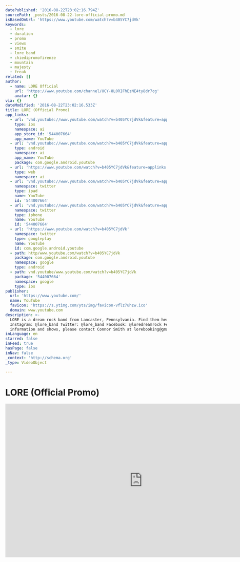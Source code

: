 ```yaml
---
datePublished: '2016-08-22T23:02:16.794Z'
sourcePath: _posts/2016-08-22-lore-official-promo.md
isBasedOnUrl: 'https://www.youtube.com/watch?v=b405YC7jdVk'
keywords:
  - lore
  - duration
  - promo
  - views
  - smite
  - lore_band
  - chiedipromofirenze
  - mountain
  - majesty
  - freak
related: []
author:
  - name: LORE Official
    url: 'https://www.youtube.com/channel/UCY-8L0RIFhEzNE4ty8dr7cg'
    avatar: {}
via: {}
dateModified: '2016-08-22T23:02:16.533Z'
title: LORE (Official Promo)
app_links:
  - url: 'vnd.youtube://www.youtube.com/watch?v=b405YC7jdVk&feature=applinks'
    type: ios
    namespace: ai
    app_store_id: '544007664'
    app_name: YouTube
  - url: 'vnd.youtube://www.youtube.com/watch?v=b405YC7jdVk&feature=applinks'
    type: android
    namespace: ai
    app_name: YouTube
    package: com.google.android.youtube
  - url: 'https://www.youtube.com/watch?v=b405YC7jdVk&feature=applinks'
    type: web
    namespace: ai
  - url: 'vnd.youtube://www.youtube.com/watch?v=b405YC7jdVk&feature=applinks'
    namespace: twitter
    type: ipad
    name: YouTube
    id: '544007664'
  - url: 'vnd.youtube://www.youtube.com/watch?v=b405YC7jdVk&feature=applinks'
    namespace: twitter
    type: iphone
    name: YouTube
    id: '544007664'
  - url: 'https://www.youtube.com/watch?v=b405YC7jdVk'
    namespace: twitter
    type: googleplay
    name: YouTube
    id: com.google.android.youtube
  - path: http/www.youtube.com/watch?v=b405YC7jdVk
    package: com.google.android.youtube
    namespace: google
    type: android
  - path: vnd.youtube/www.youtube.com/watch?v=b405YC7jdVk
    package: '544007664'
    namespace: google
    type: ios
publisher:
  url: 'https://www.youtube.com/'
  name: YouTube
  favicon: 'https://s.ytimg.com/yts/img/favicon-vflz7uhzw.ico'
  domain: www.youtube.com
description: >-
  LORE is a dream rock band from Lancaster, Pennsylvania. Find them here:
  Instagram: @lore_band Twitter: @lore_band Facebook: @loredreamrock For booking
  information and shows, please contact Connor Smith at lorebooking@gmail.com
inLanguage: en
starred: false
inFeed: true
hasPage: false
inNav: false
_context: 'http://schema.org'
_type: VideoObject

---
```

# LORE (Official Promo)

<iframe src="https://cdn.embedly.com/widgets/media.html?src=https%3A%2F%2Fwww.youtube.com%2Fembed%2Fb405YC7jdVk%3Ffeature%3Doembed&amp;url=http%3A%2F%2Fwww.youtube.com%2Fwatch%3Fv%3Db405YC7jdVk&amp;image=https%3A%2F%2Fi.ytimg.com%2Fvi%2Fb405YC7jdVk%2Fhqdefault.jpg&amp;key=b7d04c9b404c499eba89ee7072e1c4f7&amp;type=text%2Fhtml&amp;schema=youtube" width="854" height="480" scrolling="no" frameborder="0" allowfullscreen="" style=""></iframe>